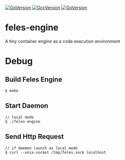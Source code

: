[![GoVersion](https://img.shields.io/badge/Go-v1.12-brightgreen)]()
[![GccVersion](https://img.shields.io/badge/gcc-v7.5.0-brightgreen)]()
[![GoVersion](https://img.shields.io/badge/LICENSE-MIT-blue)]()
# feles-engine
A tiny container engine as a code execution environment


# Debug

## Build Feles Engine

```
$ make
```

## Start Daemon
```
// local mode
$ ./feles-engine
```

## Send Http Request
```
// if daemon launch as local mode
$ curl --unix-socket /tmp/feles.sock localhost
```